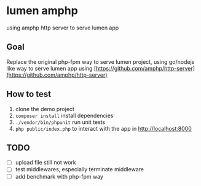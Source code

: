 # lumen amphp

using amphp http server to serve lumen app

## Goal

Replace the original php-fpm way to serve lumen project, using go/nodejs like way to serve lumen app using [https://github.com/amphp/http-server](https://github.com/amphp/http-server)

## How to test

1. clone the demo project
2. `composer install` install dependencies
3. `./vendor/bin/phpunit` run unit tests
4. `php public/index.php` to interact with the app in [http://localhost:8000](http://localhost:8000)

## TODO

- [ ] upload file still not work
- [ ] test middlewares, especially terminate middleware
- [ ] add benchmark with php-fpm way